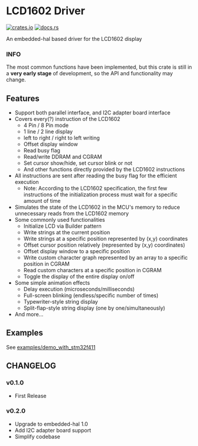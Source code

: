# LCD1602 Driver

[![crates.io](https://img.shields.io/crates/v/lcd1602-driver.svg)](https://crates.io/crates/lcd1602-driver)
[![docs.rs](https://docs.rs/lcd1602-driver/badge.svg)](https://docs.rs/lcd1602-driver)

An embedded-hal based driver for the LCD1602 display

### INFO

The most common functions have been implemented, but this crate is still in a **very early stage** of development, so the API and functionality may change.

## Features

- Support both parallel interface, and I2C adapter board interface
- Covers every(?) instruction of the LCD1602
  - 4 Pin / 8 Pin mode
  - 1 line / 2 line display
  - left to right / right to left writing
  - Offset display window
  - Read busy flag
  - Read/write DDRAM and CGRAM
  - Set cursor show/hide, set cursor blink or not
  - And other functions directly provided by the LCD1602 instructions
- All instructions are sent after reading the busy flag for the efficient execution
  - Note: According to the LCD1602 specification, the first few instructions of the initialization process must wait for a specific amount of time
- Simulates the state of the LCD1602 in the MCU's memory to reduce unnecessary reads from the LCD1602 memory
- Some commonly used functionalities
  - Initialize LCD via Builder pattern
  - Write strings at the current position
  - Write strings at a specific position represented by (x,y) coordinates
  - Offset cursor position relatively (represented by (x,y) coordinates)
  - Offset display window to a specific position
  - Write custom character graph represented by an array to a specific position in CGRAM
  - Read custom characters at a specific position in CGRAM
  - Toggle the display of the entire display on/off
- Some simple animation effects
  - Delay execution (microseconds/milliseconds)
  - Full-screen blinking (endless/specific number of times)
  - Typewriter-style string display
  - Split-flap-style string display (one by one/simultaneously)
- And more...

## Examples

See [examples/demo_with_stm32f411](https://github.com/eZioPan/lcd1602-driver/tree/latest/examples/demo_with_stm32f411)

## CHANGELOG

### v0.1.0

- First Release

### v0.2.0

- Upgrade to embedded-hal 1.0
- Add I2C adapter board support
- Simplify codebase
